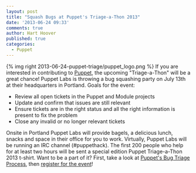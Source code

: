 ```yaml
---
layout: post
title: "Squash Bugs at Puppet's Triage-a-Thon 2013"
date: '2013-06-24 09:33'
comments: true
author: Hart Hoover
published: true
categories:
  - Puppet
---
```

{% img right 2013-06-24-puppet-triage/puppet_logo.png %}
If you are interested in contributing to [Puppet][1], the upcoming "Triage-a-Thon" will be a great chance! Puppet Labs is throwing a bug squashing party on July 13th at their headquarters in Portland. Goals for the event:

<!-- more -->

* Review all open tickets in the Puppet and Module projects
* Update and confirm that issues are still relevant
* Ensure tickets are in the right status and all the right information is present to fix the problem
* Close any invalid or no longer relevant tickets

Onsite in Portland Puppet Labs will provide bagels, a delicious lunch, snacks and space in their office for you to work. Virtually, Puppet Labs will be running an IRC channel (#puppethack). The first 200 people who help for at least two hours will be sent a special edition Puppet Triage-a-Thon 2013 t-shirt. Want to be a part of it? First, take a look at [Puppet's Bug Triage Process][2], then [register for the event][3]!

[1]: http://puppetlabs.com/
[2]: http://docs.puppetlabs.com/community/puppet_projects_redmine_workflow.html
[3]: http://triagepuppet2013.eventbrite.com/